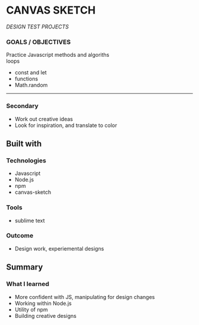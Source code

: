 # CANVAS SKETCH
*DESIGN TEST PROJECTS*


### **GOALS / OBJECTIVES**
Practice Javascript methods and algoriths<br>
loops
* const and let
* functions
* Math.random
<hr>

### **Secondary**
* Work out creative ideas
* Look for inspiration, and translate to color
## **Built with**

### Technologies
* Javascript
* Node.js
* npm
* canvas-sketch

### Tools
* sublime text

### Outcome
* Design work, experiemental designs

## **Summary**

### What I learned
* More confident with JS, manipulating for design changes
* Working within Node.js
* Utility of npm
* Building creative designs
